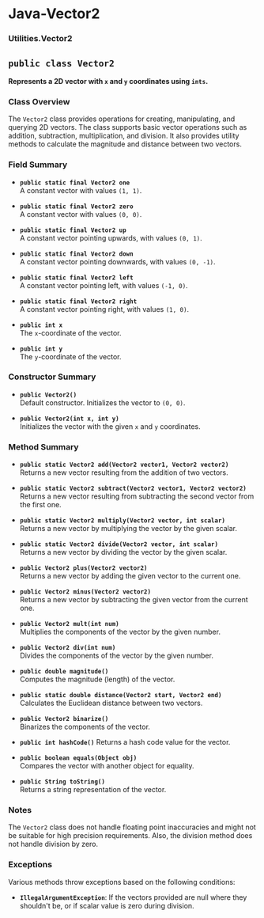 # Java-Vector2
### **Utilities.Vector2**

## `public class Vector2`

**Represents a 2D vector with `x` and `y` coordinates using `ints`.**

### Class Overview

The `Vector2` class provides operations for creating, manipulating, and querying 2D vectors. The class supports basic vector operations such as addition, subtraction, multiplication, and division. It also provides utility methods to calculate the magnitude and distance between two vectors.

### Field Summary

- **`public static final Vector2 one`**  
    A constant vector with values `(1, 1)`.

- **`public static final Vector2 zero`**  
    A constant vector with values `(0, 0)`.

- **`public static final Vector2 up`**  
    A constant vector pointing upwards, with values `(0, 1)`.

- **`public static final Vector2 down`**  
    A constant vector pointing downwards, with values `(0, -1)`.

- **`public static final Vector2 left`**  
    A constant vector pointing left, with values `(-1, 0)`.

- **`public static final Vector2 right`**  
    A constant vector pointing right, with values `(1, 0)`.

- **`public int x`**  
    The `x`-coordinate of the vector.

- **`public int y`**  
    The `y`-coordinate of the vector.

### Constructor Summary

- **`public Vector2()`**  
    Default constructor. Initializes the vector to `(0, 0)`.

- **`public Vector2(int x, int y)`**  
    Initializes the vector with the given `x` and `y` coordinates.

### Method Summary

- **`public static Vector2 add(Vector2 vector1, Vector2 vector2)`**  
    Returns a new vector resulting from the addition of two vectors.

- **`public static Vector2 subtract(Vector2 vector1, Vector2 vector2)`**  
    Returns a new vector resulting from subtracting the second vector from the first one.

- **`public static Vector2 multiply(Vector2 vector, int scalar)`**  
    Returns a new vector by multiplying the vector by the given scalar.

- **`public static Vector2 divide(Vector2 vector, int scalar)`**  
    Returns a new vector by dividing the vector by the given scalar.

- **`public Vector2 plus(Vector2 vector2)`**  
    Returns a new vector by adding the given vector to the current one.

- **`public Vector2 minus(Vector2 vector2)`**  
    Returns a new vector by subtracting the given vector from the current one.

- **`public Vector2 mult(int num)`**  
    Multiplies the components of the vector by the given number.

- **`public Vector2 div(int num)`**  
    Divides the components of the vector by the given number.

- **`public double magnitude()`**  
    Computes the magnitude (length) of the vector.

- **`public static double distance(Vector2 start, Vector2 end)`**  
    Calculates the Euclidean distance between two vectors.

- **`public Vector2 binarize()`**  
    Binarizes the components of the vector.

- **`public int hashCode()`**
    Returns a hash code value for the vector.

- **`public boolean equals(Object obj)`**  
    Compares the vector with another object for equality.

- **`public String toString()`**  
    Returns a string representation of the vector.

### Notes

The `Vector2` class does not handle floating point inaccuracies and might not be suitable for high precision requirements. Also, the division method does not handle division by zero.

### Exceptions

Various methods throw exceptions based on the following conditions:

- **`IllegalArgumentException`**: If the vectors provided are null where they shouldn't be, or if scalar value is zero during division.

